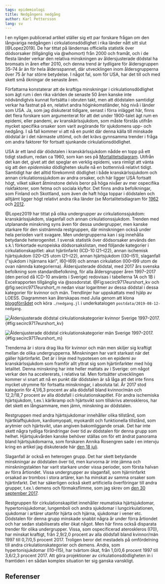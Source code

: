 ```yaml
---
tags: epidemiologi
title: Nedgångens nedgång
author: Karl Pettersson
lang: sv
---
```


I en nyligen publicerad artikel ställer sig ett par forskare frågan om
den långvariga nedgången i cirkulationsdödlighet i rika länder nått
sitt slut [@Lopez2019]. De har tittat på ländernas officiella
statistik över dödsorsaker (tillgänglig via @whomort) från 2000
och framåt, och i de flesta länder verkar den relativa minskningen
av åldersjusterade dödstal ha bromsats in åren efter 2010,
och denna trend är tydligare för åldersgruppen 35–74 år än för hela
åldersspannet, där utvecklingen inom åldersgrupperna över 75 år har
större betydelse. I något fal, som för USA, har det till och med
skett små ökningar de senaste åren.

Författarna konstaterar att de kraftiga minskningar i
cirkulationsdödlighet som ägt rum i den rika världen de senaste 50
åren kanske inte nödvändigtvis kunnat fortsätta i obruten takt, men
att dödstalen samtidigt verkar ha fastnat på en, relativt andra
höginkomstländer, hög nivå i länder som USA. Ja, som jag diskuterat
tidigare, senast i förra inlägget här, finns det flera forskare som
argumenterat för att det under 1900-talet ägt rum en epidemi, eller
pandemi, av kranskärlssjukdom, som måste förstås utifrån mycket
specifika orsaker som varit avgörande för sjukdomens upp- och nedgång.
I så fall kommer vi att nå en punkt där denna källa till minskade
dödstal är i det närmaste uttömd, och det krävs gynnsamma trender i
fråga om andra faktorer för fortsatt sjunkande cirkulationsdödlighet.

USA är ett land där dödstalen i kranskärlssjukdom nådde en topp på ett
tidigt stadium, redan ca 1960, som kan ses på 
[Mortalitetsdiagram](https://mortchart.klpn.se/charts/ihdpop2450s15e18meantrue.html).
Utifrån det kan det, givet att det speglar en verklig epidemi, vara
rimligt att vänta sig att den *epidemiska* dödligheten skulle nå en bottennivå
relativt tidigt. Samtidigt har det alltid förekommit dödlighet i både
kranskärlssjukdom och annan cirkulationssjukdom av andra orsaker, och
här ligger USA fortsatt högt, vilket säkert åtminstone delvis beror på
höga nivåer av mer ospecifika riskfaktorer, som fetma och sociala klyftor.
Det finns andra befolkningar, som Finland och Skottland, som även de haft
höga toppar i dödstalen och alltjämt ligger högt relativt andra rika
länder (se Mortalitetsdiagram för
[1962](https://mortchart.klpn.se/charts/ihdpops15e18meantruesexesctries1962.html)
och [2012](https://mortchart.klpn.se/charts/ihdpops15e18meantruesexesctries12012.html).

@Lopez2019 har tittat på olika undergrupper av cirkulationssjukdom:
kranskärlssjukdom, slaganfall och annan cirkulationssjukdom. Trenden
med utplanande minskning syns även för dessa undergrupper, men kanske
starkare för den sistnämnda restgruppen, där minskningen också under
hela perioden varit svagare. Men undergrupperna kan i sig innehålla
betydande heterogenitet. I svensk statistik över dödsorsaker används
den s.k.\ förkortade europeiska dödsorsakslistan, med följande
kategorier i cirkulationskapitlet: akut hjärtinfarkt (ICD-10 I21–I22),
annan ischemisk hjärtsjukdom (I20–I25 utom I21–I22), annan
hjärtsjukdom (I30–I51), slaganfall ("sjukdom i hjärnans kärl",
I60–I69) och annan cirkulation (I00–I99 utom de ovan nämnda
kategorierna). Åldersjusterade dödstal, med 2017 års svenska
befolkning som standardbefolkning, för alla åldersgrupper åren
1997–2017 (den period då ICD-10 använts i Sverige) redovisas i
tabellerna 1A och 1B i Excelrapporten tillgänglig via @sosdorstat.
@Fig:secirc9717eurshort_kv och @fig:secirc9717eurshort_m nedan visar
logaritmer av dessa dödstal i dessa kategorier för kvinnor och män.
Trendlinjer har uppskattats med hjälp av LOESS. Diagrammen kan
återskapas med Julia genom att klona
[bloggförrådet](https://github.com/klpn/static-dust.git) och köra
`./nedgang.jl` i underkatalogen `postdata/2019-08-12-nedgang`.


![Åldersjusterade dödstal cirkulationskategorier kvinnor Sverige 1997–2017.](../images/secirc9717eurshort_kv.svg){#fig:secirc9717eurshort_kv}

![Åldersjusterade dödstal cirkulationskategorier män Sverige 1997–2017.](../images/secirc9717eurshort_m.svg){#fig:secirc9717eurshort_m}

Trenderna är i stora drag lika för kvinnor och män men skiljer sig
kraftigt mellan de olika undergrupperna. Minskningen har varit starkast när
det gäller hjärtinfarkt. Det är i linje med hypotesen om en epidemi
av kranskärlssjukdom som framför allt yttrat sig som hjärtinfarkter
med hög letalitet. Denna minskning har inte heller mattats av i Sverige:
om något verkar den ha accelererats, i relativa tal. Men fortsätter
utvecklingen kommer vi snart att nå en punkt där dödstalen
är så låga att det inte finns mycket utrymme för fortsatta minskningar,
i absoluta tal. År 2017 stod kategorin för 4,1/6,3 procent av alla
dödsfall bland kvinnor/män och 12,2/18,7 procent av alla dödsfall i
cirkulationskapitlet. För andra ischemiska hjärtsjukdom, t.ex.\ kärlkramp
och hjärtsvikt som tillskrivs ateroskleros, har det skett en
långsammare, men jämn, minskning av dödstalen.

Restgruppen med andra hjärtsjukdomar innehåller olika tillstånd, som
hjärtklaffsjukdom, kardiomyopati, myokardit och funktionella tillstånd,
som arytmier och hjärtsvikt, utan angiven bakomliggande orsak. Det
har inte skett några tydliga förändringar över tid av dödstalen för
denna grupp som helhet. Hjärtsjukvården kanske behöver ställas om för
ett ändrat panorama bland hjärtsjukdomarna, som forskaren Annika Rosengren
sade i en intervju kring en artikel jag diskuterade här
[den 18 juli](2019-07-18-tungt.html).

Slaganfall är också en heterogen grupp. Det har skett betydande
minskningar av dödstalen över tid, men kurvorna är inte jämna och
minskningstakten har varit starkare under vissa perioder, som första
halvan av förra årtiondet. Vissa undergrupper av slaganfall, som
hjärninfarkt orsakad av trombos i stora artärer, kan ha minskat av
samma orsaker som hjärtinfarkt. Det har säkerligen också skett
artificiella överföringar till andra grupper, t.ex.\ demens och 
förmaksflimme, som jag skrev om [den 30 september 2017](2017-09-30-flimrande.html).

Restgruppen för cirkulationskapitlet innehåller reumatiska
hjärtsjukdomar, hypertonisjukdomar, lungemboli och andra sjukdomar i
lungcirkulationen, sjukdomar i artärer utanför hjärta och hjärna,
sjukdomar i vener etc. Dödstalen för denna grupp minskade snabbt några
år under förra årtiondet och har sedan stabiliserats eller ökat något.
Men här finns också disparata trender för olika undergrupper. Vissa,
som ospecificerad ateroskleros (I70), har minskat kraftigt, från
2,9/2,0 procent av alla dödsfall bland kvinnor/män 1997 till 0,7/0,5
procent 2017. Troligen beror det mestadels på omfördelning till andra
cirkulationskategorier och demens. Andra, som hypertonisjukdomar
(I10–I15), har tvärtom ökat, från 1,0/0,6 procent 1997 till 3,6/2,3
procent 2017. Att göra projektioner av cirkulationsdödligheten in i
framtiden i en sådan komplex situation ter sig ganska vanskligt.

## Referenser
